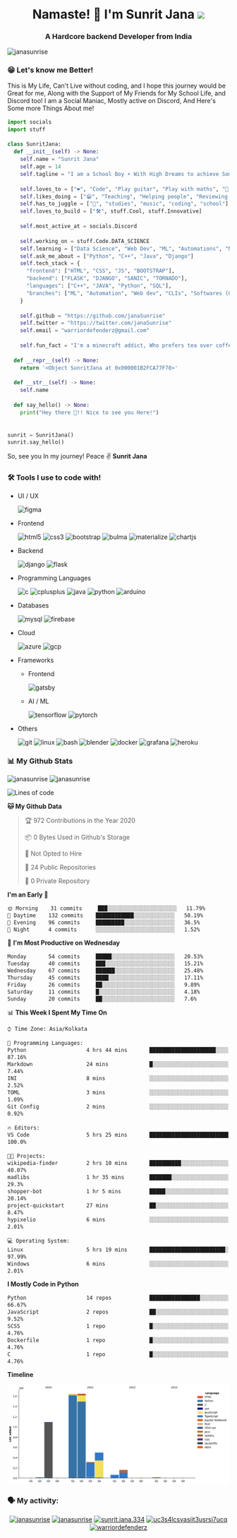 <h1 align="center">Namaste! 👋 I'm Sunrit Jana <img src="https://media.giphy.com/media/mGcNjsfWAjY5AEZNw6/giphy.gif" width="50"></h1>
<h3 align="center">A Hardcore backend Developer from India</h3>

<p align="left"> <img src="https://komarev.com/ghpvc/?username=janasunrise" alt="janasunrise" /> </p>

### 😁 Let's know me Better!
This is My Life, Can't Live without coding, and I hope this journey would be Great for me, Along with the Support of My Friends for My School Life, and Discord too! I am a Social Maniac, Mostly active on Discord, And Here's Some more Things About me!

```python
import socials
import stuff

class SunritJana:
  def __init__(self) -> None:
    self.name = "Sunrit Jana"
    self.age = 14
    self.tagline = "I am a School Boy ☀️ With High Dreams to achieve Something!"

    self.loves_to = ["❤️", "Code", "Play guitar", "Play with maths", "🔭 Explore new things"]
    self.likes_doing = ["😁", "Teaching", "Helping people", "Reviewing others' Code"]
    self.has_to_juggle = ["🔮", "studies", "music", "coding", "school"]
    self.loves_to_build = ["🛠️", stuff.Cool, stuff.Innovative]
    
    self.most_active_at = socials.Discord

    self.working_on = stuff.Code.DATA_SCIENCE
    self.learning = ["Data Science", "Web Dev", "ML", "Automations", "NextJS"]
    self.ask_me_about = ["Python", "C++", "Java", "Django"]
    self.tech_stack = {
      "frontend": ["HTML", "CSS", "JS", "BOOTSTRAP"],
      "backend": ["FLASK", "DJANGO", "SANIC", "TORNADO"],
      "languages": ["C++", "JAVA", "Python", "SQL"],
      "branches": ["ML", "Automation", "Web dev", "CLIs", "Softwares (GUI)"],
    }
    
    self.github = "https://github.com/janaSunrise"
    self.twitter = "https://twitter.com/janaSunrise"
    self.email = "warriordefenderz@gmail.com"
    
    self.fun_fact = "I'm a minecraft addict, Who prefers tea over coffee!"
  
  def __repr__(self) -> None:
    return '<Object SunritJana at 0x000001B2FCA77F70>'
    
  def __str__(self) -> None:
    self.name
    
  def say_hello() -> None:
    print("Hey there 🙋‍!! Nice to see you Here!")
    

sunrit = SunritJana()
sunrit.say_hello()
```

So, see you In my journey! Peace ✌️
__Sunrit Jana__


### 🛠 Tools I use to code with!
- UI / UX

  <img src="https://www.vectorlogo.zone/logos/figma/figma-icon.svg" alt="figma" width="40" height="40"/>  

- Frontend

  <img src="https://devicons.github.io/devicon/devicon.git/icons/html5/html5-original-wordmark.svg" alt="html5" width="40" height="40"/>
  <img src="https://devicons.github.io/devicon/devicon.git/icons/css3/css3-original-wordmark.svg" alt="css3" width="40" height="40"/>
  <img src="https://devicons.github.io/devicon/devicon.git/icons/bootstrap/bootstrap-plain.svg" alt="bootstrap" width="40" height="40"/>
  <img src="https://raw.githubusercontent.com/gilbarbara/logos/804dc257b59e144eaca5bc6ffd16949752c6f789/logos/bulma.svg" alt="bulma" width="40" height="40"/>
  <img src="https://raw.githubusercontent.com/prplx/svg-logos/5585531d45d294869c4eaab4d7cf2e9c167710a9/svg/materialize.svg" alt="materialize" width="40" height="40"/>
  <img src="https://www.chartjs.org/media/logo-title.svg" alt="chartjs" width="40" height="40"/>

- Backend

  <img src="https://devicons.github.io/devicon/devicon.git/icons/django/django-original.svg" alt="django" width="40" height="40"/>
  <img src="https://www.vectorlogo.zone/logos/pocoo_flask/pocoo_flask-icon.svg" alt="flask" width="40" height="40"/> 
  
- Programming Languages
  
  <img src="https://devicons.github.io/devicon/devicon.git/icons/c/c-original.svg" alt="c" width="40" height="40"/>
  <img src="https://devicons.github.io/devicon/devicon.git/icons/cplusplus/cplusplus-original.svg" alt="cplusplus" width="40" height="40"/>
  <img src="https://devicons.github.io/devicon/devicon.git/icons/java/java-original-wordmark.svg" alt="java" width="40" height="40"/>
  <img src="https://devicons.github.io/devicon/devicon.git/icons/python/python-original.svg" alt="python" width="40" height="40"/> 
  <img src="https://cdn.worldvectorlogo.com/logos/arduino-1.svg" alt="arduino" width="40" height="40"/>
 
- Databases
  
  <img src="https://devicons.github.io/devicon/devicon.git/icons/mysql/mysql-original-wordmark.svg" alt="mysql" width="40" height="40"/> 
  <img src="https://www.vectorlogo.zone/logos/firebase/firebase-icon.svg" alt="firebase" width="40" height="40"/>

- Cloud

  <img src="https://www.vectorlogo.zone/logos/microsoft_azure/microsoft_azure-icon.svg" alt="azure" width="40" height="40"/>
  <img src="https://www.vectorlogo.zone/logos/google_cloud/google_cloud-icon.svg" alt="gcp" width="40" height="40"/> 


- Frameworks
  - Frontend
  
    <img src="https://www.vectorlogo.zone/logos/gatsbyjs/gatsbyjs-icon.svg" alt="gatsby" width="40" height="40"/>
  
  - AI / ML

    <img src="https://www.vectorlogo.zone/logos/tensorflow/tensorflow-icon.svg" alt="tensorflow" width="40" height="40"/>
    <img src="https://www.vectorlogo.zone/logos/pytorch/pytorch-icon.svg" alt="pytorch" width="40" height="40"/> 

- Others

  <img src="https://www.vectorlogo.zone/logos/git-scm/git-scm-icon.svg" alt="git" width="40" height="40"/> 
  <img src="https://devicons.github.io/devicon/devicon.git/icons/linux/linux-original.svg" alt="linux" width="40" height="40"/> 
  <img src="https://www.vectorlogo.zone/logos/gnu_bash/gnu_bash-icon.svg" alt="bash" width="40" height="40"/>
  <img src="https://download.blender.org/branding/community/blender_community_badge_white.svg" alt="blender" width="40" height="40"/>
  <img src="https://devicons.github.io/devicon/devicon.git/icons/docker/docker-original-wordmark.svg" alt="docker" width="40" height="40"/>
  <img src="https://www.vectorlogo.zone/logos/grafana/grafana-icon.svg" alt="grafana" width="40" height="40"/>
  <img src="https://www.vectorlogo.zone/logos/heroku/heroku-icon.svg" alt="heroku" width="40" height="40"/>

### 📊 My Github Stats
<img src="https://github-readme-stats.vercel.app/api?username=janasunrise&show_icons=true&include_all_commits=true&line_height=25" alt="janasunrise" />
<img src="https://github-readme-stats.vercel.app/api/top-langs/?username=janasunrise" alt="janasunrise" />

<!--START_SECTION:waka-->
![Lines of code](https://img.shields.io/badge/From%20Hello%20World%20I%27ve%20Written-7.2%20million%20lines%20of%20code-blue)

**🐱 My Github Data** 

> 🏆 972 Contributions in the Year 2020
 > 
> 📦 0 Bytes Used in Github's Storage 
 > 
> 🚫 Not Opted to Hire
 > 
> 📜 24 Public Repositories
 > 
> 🔑 0 Private Repository 
 > 
**I'm an Early 🐤** 

```text
🌞 Morning    31 commits     ███░░░░░░░░░░░░░░░░░░░░░░   11.79% 
🌆 Daytime    132 commits    ████████████░░░░░░░░░░░░░   50.19% 
🌃 Evening    96 commits     █████████░░░░░░░░░░░░░░░░   36.5% 
🌙 Night      4 commits      ░░░░░░░░░░░░░░░░░░░░░░░░░   1.52%

```
📅 **I'm Most Productive on Wednesday** 

```text
Monday       54 commits     █████░░░░░░░░░░░░░░░░░░░░   20.53% 
Tuesday      40 commits     ███░░░░░░░░░░░░░░░░░░░░░░   15.21% 
Wednesday    67 commits     ██████░░░░░░░░░░░░░░░░░░░   25.48% 
Thursday     45 commits     ████░░░░░░░░░░░░░░░░░░░░░   17.11% 
Friday       26 commits     ██░░░░░░░░░░░░░░░░░░░░░░░   9.89% 
Saturday     11 commits     █░░░░░░░░░░░░░░░░░░░░░░░░   4.18% 
Sunday       20 commits     ██░░░░░░░░░░░░░░░░░░░░░░░   7.6%

```


📊 **This Week I Spent My Time On** 

```text
⌚︎ Time Zone: Asia/Kolkata

💬 Programming Languages: 
Python                   4 hrs 44 mins       █████████████████████░░░░   87.16% 
Markdown                 24 mins             █░░░░░░░░░░░░░░░░░░░░░░░░   7.44% 
INI                      8 mins              ░░░░░░░░░░░░░░░░░░░░░░░░░   2.52% 
TOML                     3 mins              ░░░░░░░░░░░░░░░░░░░░░░░░░   1.09% 
Git Config               2 mins              ░░░░░░░░░░░░░░░░░░░░░░░░░   0.92%

🔥 Editors: 
VS Code                  5 hrs 25 mins       █████████████████████████   100.0%

🐱‍💻 Projects: 
wikipedia-finder         2 hrs 10 mins       ██████████░░░░░░░░░░░░░░░   40.07% 
madlibs                  1 hr 35 mins        ███████░░░░░░░░░░░░░░░░░░   29.3% 
shopper-bot              1 hr 5 mins         █████░░░░░░░░░░░░░░░░░░░░   20.14% 
project-quickstart       27 mins             ██░░░░░░░░░░░░░░░░░░░░░░░   8.47% 
hypixelio                6 mins              ░░░░░░░░░░░░░░░░░░░░░░░░░   2.01%

💻 Operating System: 
Linux                    5 hrs 19 mins       ████████████████████████░   97.99% 
Windows                  6 mins              ░░░░░░░░░░░░░░░░░░░░░░░░░   2.01%

```

**I Mostly Code in Python** 

```text
Python                   14 repos            ████████████████░░░░░░░░░   66.67% 
JavaScript               2 repos             ██░░░░░░░░░░░░░░░░░░░░░░░   9.52% 
SCSS                     1 repo              █░░░░░░░░░░░░░░░░░░░░░░░░   4.76% 
Dockerfile               1 repo              █░░░░░░░░░░░░░░░░░░░░░░░░   4.76% 
C                        1 repo              █░░░░░░░░░░░░░░░░░░░░░░░░   4.76%

```


**Timeline**

![Chart not found](https://github.com/janaSunrise/janaSunrise/blob/master/charts/bar_graph.png) 


<!--END_SECTION:waka-->


### 🗣 My activity:

  <!--START_SECTION:activity-->

<p align="center">
<a href="https://dev.to/janasunrise" target="blank"><img align="center" src="https://cdn.jsdelivr.net/npm/simple-icons@3.0.1/icons/dev-dot-to.svg" alt="janasunrise" height="30" width="30" /></a>
<a href="https://twitter.com/janasunrise" target="blank"><img align="center" src="https://cdn.jsdelivr.net/npm/simple-icons@3.0.1/icons/twitter.svg" alt="janasunrise" height="30" width="30" /></a>
<a href="https://fb.com/sunrit.jana.334" target="blank"><img align="center" src="https://cdn.jsdelivr.net/npm/simple-icons@3.0.1/icons/facebook.svg" alt="sunrit.jana.334" height="30" width="30" /></a>
<a href="https://www.youtube.com/uc3s4lcsvasiit3usrsi7ucq" target="blank"><img align="center" src="https://cdn.jsdelivr.net/npm/simple-icons@3.0.1/icons/youtube.svg" alt="uc3s4lcsvasiit3usrsi7ucq" height="30" width="40" /></a>
<a href="https://www.hackerrank.com/warriordefenderz" target="blank"><img align="center" src="https://cdn.jsdelivr.net/npm/simple-icons@3.0.1/icons/hackerrank.svg" alt="warriordefenderz" height="30" width="40" /></a>
</p>
